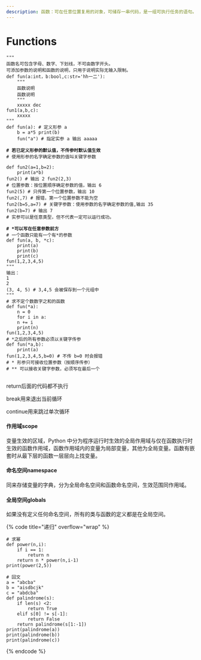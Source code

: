 ```yaml
---
description: 函数：可在任意位置复用的对象，可储存一串代码，是一组可执行任务的语句。
---
```


# Functions

<pre class="language-python" data-title="定义函数" data-overflow="wrap"><code class="lang-python">""" 
函数名可包含字母、数字、下划线，不可由数字开头。 
可添加参数的说明和函数的说明，只用于说明实际无输入限制。
def fun(a:int，b:bool,c:str='hh一二'): 
    """
    函数说明
    函数说明
    """
    xxxxx dec 
fun1(a,b,c): 
    xxxxx 
""" 
def fun(a): # 定义形参 a 
    b = a*5 print(b) 
    fun("a") # 指定实参 a 输出 aaaaa
    
<strong># 若已定义形参的默认值，不传参时默认值生效
</strong># 使用形参的名字确定参数的值叫关键字参数

def fun2(a=1,b=2):
    print(a*b) 
fun2() # 输出 2 fun2(2,3) 
# 位置参数：按位置顺序确定参数的值，输出 6 
fun2(5) # 只传第一个位置参数，输出 10 
fun2(,7) # 报错，第一个位置参数不能为空 
fun2(b=5,a=7) # 关键字参数：使用参数的名字确定参数的值,输出 35 
fun2(b=7) # 输出 7 ​
# 实参可以是任意类型，但不代表一定可以运行成功。
</code></pre>

<pre class="language-python" data-title="不定长参数" data-overflow="wrap"><code class="lang-python"><strong># *可以写在任意参数前方
</strong># 一个函数只能有一个有*的参数
​def fun(a, b, *c): 
    print(a) 
    print(b) 
    print(c) 
fun(1,2,3,4,5) 
""" 
输出： 
1 
2 
(3, 4, 5) # 3,4,5 会被保存到一个元组中 
""" ​
# 求不定个数数字之和的函数
def fun(*a): 
    n = 0 
    for i in a: 
    n += i 
    print(n) 
fun(1,2,3,4,5) ​
# *之后的所有参数必须以关键字传参
def fun(*a,b): 
    print(a) 
fun(1,2,3,4,5,b=0) # 不传 b=0 时会报错 ​
# * 形参只可接收位置参数（按顺序传参）
# ** 可以接收关键字参数，必须写在最后一个

</code></pre>

return后面的代码都不执行

break用来退出当前循环

continue用来跳过单次循环

#### 作用域scope

变量生效的区域，Python 中分为程序运行时生效的全局作用域与仅在函数执行时生效的函数作用域，函数作用域内的变量为局部变量，其他为全局变量。函数有嵌套时从最下层的函数一层层向上找变量。

#### 命名空间namespace

同来存储变量的字典，分为全局命名空间和函数命名空间，生效范围同作用域。

#### 全局空间globals

如果没有定义任何命名空间，所有的类与函数的定义都是在全局空间。

{% code title="递归" overflow="wrap" %}
```
# 求幂
def power(n,i):
    if i == 1:
        return n
    return n * power(n,i-1)
print(power(2,5))

# 回文
a = "abcba"
b = "aisdbcjk"
c = "abdcba"
def palindrome(s):
    if len(s) <2:
        return True
    elif s[0] != s[-1]:
        return False
    return palindrome(s[1:-1])
print(palindrome(a))
print(palindrome(b))
print(palindrome(c))
```
{% endcode %}

